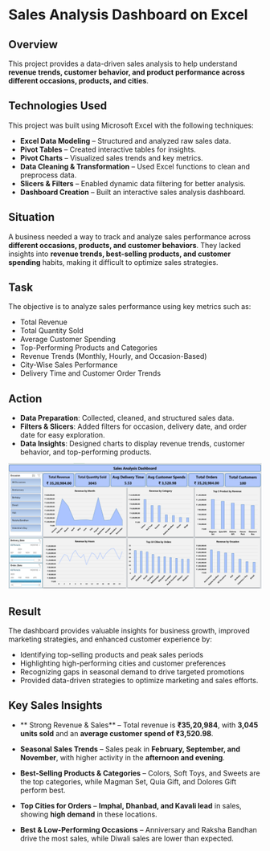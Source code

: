 # Sales Analysis Dashboard on Excel

## Overview
This project provides a data-driven sales analysis to help understand **revenue trends, customer behavior, and product performance across different occasions, products, and cities**.

## Technologies Used
This project was built using Microsoft Excel with the following techniques:
- **Excel Data Modeling** – Structured and analyzed raw sales data.
- **Pivot Tables** – Created interactive tables for insights.
- **Pivot Charts** – Visualized sales trends and key metrics.
- **Data Cleaning & Transformation** – Used Excel functions to clean and preprocess data.
- **Slicers & Filters** – Enabled dynamic data filtering for better analysis.
- **Dashboard Creation** – Built an interactive sales analysis dashboard.

## Situation
A business needed a way to track and analyze sales performance across **different occasions, products, and customer behaviors**. They lacked insights into **revenue trends, best-selling products, and customer spending** habits, making it difficult to optimize sales strategies.

## Task

The objective is to analyze sales performance using key metrics such as:
- Total Revenue
- Total Quantity Sold
- Average Customer Spending
- Top-Performing Products and Categories
- Revenue Trends (Monthly, Hourly, and Occasion-Based)
- City-Wise Sales Performance
- Delivery Time and Customer Order Trends

## Action 
- **Data Preparation**: Collected, cleaned, and structured sales data.
- **Filters & Slicers**: Added filters for occasion, delivery date, and order date for easy exploration.
- **Data Insights**: Designed charts to display revenue trends, customer behavior, and top-performing products.

<img src="https://github.com/bhaskarkumar222/Sales-Analysis-Dashboard-on-Excel/blob/2b3d00c90463423d8f902fabcfbb3f303e9d9ba4/Screenshot%202025-02-20%20211049.png" alt="Sales Analysis Dashboard" width="1000"/>


## Result
The dashboard provides valuable insights for business growth, improved marketing strategies, and enhanced customer experience by:
- Identifying top-selling products and peak sales periods
- Highlighting high-performing cities and customer preferences
- Recognizing gaps in seasonal demand to drive targeted promotions
- Provided data-driven strategies to optimize marketing and sales efforts.

## Key Sales Insights
- ** Strong Revenue & Sales** – Total revenue is **₹35,20,984**, with **3,045 units sold** and an **average customer spend of ₹3,520.98**.

- **Seasonal Sales Trends** – Sales peak in **February, September, and November**, with higher activity in the **afternoon and evening**.

- **Best-Selling Products & Categories** – Colors, Soft Toys, and Sweets are the top categories, while Magman Set, Quia Gift, and Dolores Gift perform best.

- **Top Cities for Orders** – **Imphal, Dhanbad, and Kavali lead** in sales, showing **high demand** in these locations.

- **Best & Low-Performing Occasions** – Anniversary and Raksha Bandhan drive the most sales, while Diwali sales are lower than expected.

